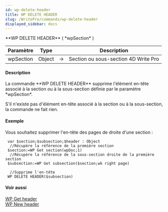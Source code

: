 ```yaml
---
id: wp-delete-header
title: WP DELETE HEADER
slug: /WritePro/commands/wp-delete-header
displayed_sidebar: docs
---
```


<!--REF #_command_.WP DELETE HEADER.Syntax-->**WP DELETE HEADER** ( *wpSection* )<!-- END REF-->
<!--REF #_command_.WP DELETE HEADER.Params-->
| Paramètre | Type |  | Description |
| --- | --- | --- | --- |
| wpSection | Object | &rarr; | Section ou sous-section 4D Write Pro |

<!-- END REF-->

#### Description 

<!--REF #_command_.WP DELETE HEADER.Summary-->La commande **WP DELETE HEADER** supprime l'élément en-tête associé à la section ou à la sous-section définie par le paramètre *wpSection*.<!-- END REF--> 

S'il n'existe pas d'élément en-tête associé à la section ou à la sous-section, la commande ne fait rien. 

#### Exemple 

Vous souhaitez supprimer l'en-tête des pages de droite d'une section :

```4d
 var $section;$subsection;$header : Object
  //Récupère la référence de la première section
 $section:=WP Get section(wpDoc;1)
  //Récupère la référence de la sous-section droite de la première section
 $subsection:=WP Get subsection($section;wk right page)
 
  //Supprime l'en-tête
 WP DELETE HEADER($subsection)
```

#### Voir aussi 

[WP Get header](wp-get-header.md)  
[WP New header](wp-new-header.md)  
